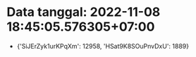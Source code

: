 # Data tanggal: 2022-11-08 18:45:05.576305+07:00

* {'SiJErZyk1urKPqXm': 12958, 'HSat9K8SOuPnvDxU': 1889}
